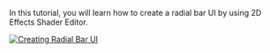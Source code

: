 In this tutorial, you will learn how to create a radial bar UI by using 2D Effects Shader Editor.


[![Creating Radial Bar UI](https://img.youtube.com/vi/OWhzaoEkG_E/0.jpg)](https://www.youtube.com/watch?v=OWhzaoEkG_E)
